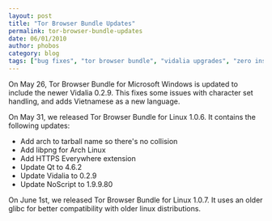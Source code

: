 ```yaml
---
layout: post
title: "Tor Browser Bundle Updates"
permalink: tor-browser-bundle-updates
date: 06/01/2010
author: phobos
category: blog
tags: ["bug fixes", "tor browser bundle", "vidalia upgrades", "zero install bundle"]
---
```


On May 26, Tor Browser Bundle for Microsoft Windows is updated to include the newer Vidalia 0.2.9. This fixes some issues with character set handling, and adds Vietnamese as a new language.

On May 31, we released Tor Browser Bundle for Linux 1.0.6. It contains the following updates:

- Add arch to tarball name so there's no collision
- Add libpng for Arch Linux
- Add HTTPS Everywhere extension
- Update Qt to 4.6.2
- Update Vidalia to 0.2.9
- Update NoScript to 1.9.9.80

On June 1st, we released Tor Browser Bundle for Linux 1.0.7. It uses an older glibc for better compatibility with older linux distributions.

